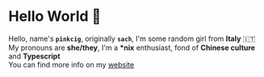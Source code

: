 # Hello World 👋 
Hello, name's **`pinkcig`**, originally **`sach`**, I'm some random girl from **Italy** 🇮🇹  
My pronouns are **she/they**, I'm a **\*nix** enthusiast, fond of **Chinese culture** and  **Typescript**  
You can find more info on my <a href="https://pinkcig.xyz">website</a>
